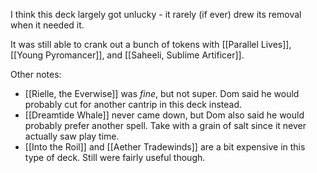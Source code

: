 I think this deck largely got unlucky - it rarely (if ever) drew its removal when it needed it.

It was still able to crank out a bunch of tokens with [[Parallel Lives]], [[Young Pyromancer]], and [[Saheeli, Sublime Artificer]].

Other notes:

- [[Rielle, the Everwise]] was _fine_, but not super. Dom said he would probably cut for another cantrip in this deck instead.
- [[Dreamtide Whale]] never came down, but Dom also said he would probably prefer another spell. Take with a grain of salt since it never actually saw play time.
- [[Into the Roil]] and [[Aether Tradewinds]] are a bit expensive in this type of deck. Still were fairly useful though.
